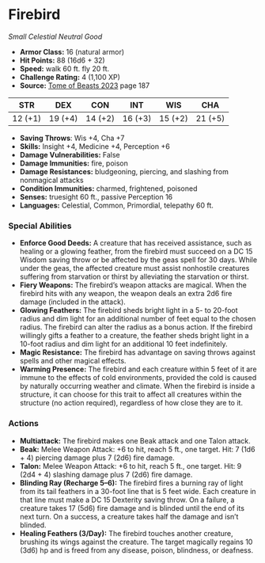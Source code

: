 # Firebird

*Small* *Celestial* *Neutral Good*

- **Armor Class:** 16 (natural armor)
- **Hit Points:** 88 (16d6 + 32)
- **Speed:** walk 60 ft. fly 20 ft.
- **Challenge Rating:** 4 (1,100 XP)
- **Source:** [Tome of Beasts 2023](https://koboldpress.com/kpstore/product/tome-of-beasts-1-2023-edition/) page 187

| STR | DEX | CON | INT | WIS | CHA |
| --- | --- | --- | --- | --- | --- |
| 12 (+1) | 19 (+4) | 14 (+2) | 16 (+3) | 15 (+2) | 21 (+5) |

- **Saving Throws**: Wis +4, Cha +7
- **Skills:** Insight +4, Medicine +4, Perception +6
- **Damage Vulnerabilities:** False
- **Damage Immunities:** fire, poison
- **Damage Resistances:** bludgeoning, piercing, and slashing from nonmagical attacks
- **Condition Immunities:** charmed, frightened, poisoned
- **Senses:** truesight 60 ft., passive Perception 16
- **Languages:** Celestial, Common, Primordial, telepathy 60 ft.

### Special Abilities

- **Enforce Good Deeds:** A creature that has received assistance, such as healing or a glowing feather, from the firebird must succeed on a DC 15 Wisdom saving throw or be affected by the geas spell for 30 days. While under the geas, the affected creature must assist nonhostile creatures suffering from starvation or thirst by alleviating the starvation or thirst.
- **Fiery Weapons:** The firebird’s weapon attacks are magical. When the firebird hits with any weapon, the weapon deals an extra 2d6 fire damage (included in the attack).
- **Glowing Feathers:** The firebird sheds bright light in a 5- to 20-foot radius and dim light for an additional number of feet equal to the chosen radius. The firebird can alter the radius as a bonus action. If the firebird willingly gifts a feather to a creature, the feather sheds bright light in a 10-foot radius and dim light for an additional 10 feet indefinitely.
- **Magic Resistance:** The firebird has advantage on saving throws against spells and other magical effects.
- **Warming Presence:** The firebird and each creature within 5 feet of it are immune to the effects of cold environments, provided the cold is caused by naturally occurring weather and climate. When the firebird is inside a structure, it can choose for this trait to affect all creatures within the structure (no action required), regardless of how close they are to it.

### Actions

- **Multiattack:** The firebird makes one Beak attack and one Talon attack.
- **Beak:** Melee Weapon Attack: +6 to hit, reach 5 ft., one target. Hit: 7 (1d6 + 4) piercing damage plus 7 (2d6) fire damage.
- **Talon:** Melee Weapon Attack: +6 to hit, reach 5 ft., one target. Hit: 9 (2d4 + 4) slashing damage plus 7 (2d6) fire damage.
- **Blinding Ray (Recharge 5–6):** The firebird fires a burning ray of light from its tail feathers in a 30-foot line that is 5 feet wide. Each creature in that line must make a DC 15 Dexterity saving throw. On a failure, a creature takes 17 (5d6) fire damage and is blinded until the end of its next turn. On a success, a creature takes half the damage and isn’t blinded.
- **Healing Feathers (3/Day):** The firebird touches another creature, brushing its wings against the creature. The target magically regains 10 (3d6) hp and is freed from any disease, poison, blindness, or deafness.
